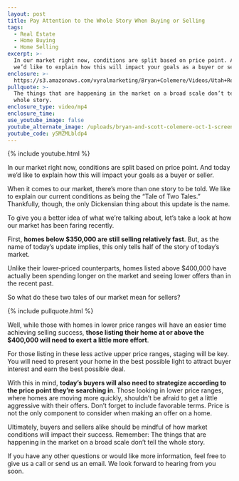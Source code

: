 ```yaml
---
layout: post
title: Pay Attention to the Whole Story When Buying or Selling
tags:
  - Real Estate
  - Home Buying
  - Home Selling
excerpt: >-
  In our market right now, conditions are split based on price point. And today
  we’d like to explain how this will impact your goals as a buyer or seller.
enclosure: >-
  https://s3.amazonaws.com/vyralmarketing/Bryan+Colemere/Videos/Utah+Real+Estate+-+Pay+Attention+to+the+Whole+Story+When+Buying+or+Selling.mp4
pullquote: >-
  The things that are happening in the market on a broad scale don’t tell the
  whole story.
enclosure_type: video/mp4
enclosure_time:
use_youtube_image: false
youtube_alternate_image: /uploads/bryan-and-scott-colemere-oct-1-screen-shot-no-play.jpg
youtube_code: y5MZMLbldp4
---
```


{% include youtube.html %}

In our market right now, conditions are split based on price point. And today we’d like to explain how this will impact your goals as a buyer or seller.

When it comes to our market, there’s more than one story to be told. We like to explain our current conditions as being the “Tale of Two Tales.” Thankfully, though, the only Dickensian thing about this update is the name.

To give you a better idea of what we’re talking about, let’s take a look at how our market has been faring recently.

First, **homes below $350,000 are still selling relatively fast**. But, as the name of today’s update implies, this only tells half of the story of today’s market.

Unlike their lower-priced counterparts, homes listed above $400,000 have actually been spending longer on the market and seeing lower offers than in the recent past.

So what do these two tales of our market mean for sellers?

{% include pullquote.html %}

Well, while those with homes in lower price ranges will have an easier time achieving selling success, **those listing their home at or above the $400,000 will need to exert a little more effort**.

For those listing in these less active upper price ranges, staging will be key. You will need to present your home in the best possible light to attract buyer interest and earn the best possible deal.

With this in mind, **today’s buyers will also need to strategize according to the price point they’re searching in**. Those looking in lower price ranges, where homes are moving more quickly, shouldn’t be afraid to get a little aggressive with their offers. Don’t forget to include favorable terms. Price is not the only component to consider when making an offer on a home.

Ultimately, buyers and sellers alike should be mindful of how market conditions will impact their success. Remember: The things that are happening in the market on a broad scale don’t tell the whole story.

If you have any other questions or would like more information, feel free to give us a call or send us an email. We look forward to hearing from you soon.
